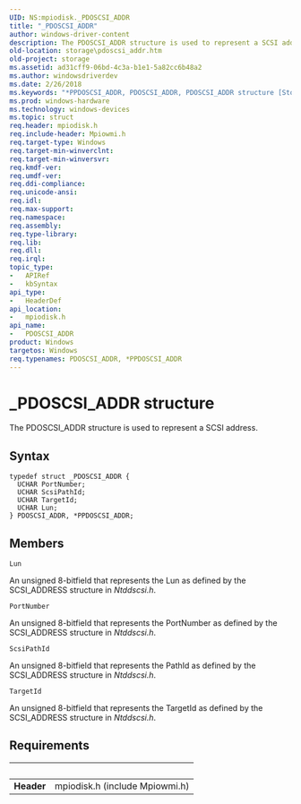 ```yaml
---
UID: NS:mpiodisk._PDOSCSI_ADDR
title: "_PDOSCSI_ADDR"
author: windows-driver-content
description: The PDOSCSI_ADDR structure is used to represent a SCSI address.
old-location: storage\pdoscsi_addr.htm
old-project: storage
ms.assetid: ad31cff9-06bd-4c3a-b1e1-5a82cc6b48a2
ms.author: windowsdriverdev
ms.date: 2/26/2018
ms.keywords: "*PPDOSCSI_ADDR, PDOSCSI_ADDR, PDOSCSI_ADDR structure [Storage Devices], PPDOSCSI_ADDR, PPDOSCSI_ADDR structure pointer [Storage Devices], _PDOSCSI_ADDR, mpiodisk/PDOSCSI_ADDR, mpiodisk/PPDOSCSI_ADDR, storage.pdoscsi_addr, structs-scsibus_4875cdbd-eeff-447f-b682-a2ab41196146.xml"
ms.prod: windows-hardware
ms.technology: windows-devices
ms.topic: struct
req.header: mpiodisk.h
req.include-header: Mpiowmi.h
req.target-type: Windows
req.target-min-winverclnt: 
req.target-min-winversvr: 
req.kmdf-ver: 
req.umdf-ver: 
req.ddi-compliance: 
req.unicode-ansi: 
req.idl: 
req.max-support: 
req.namespace: 
req.assembly: 
req.type-library: 
req.lib: 
req.dll: 
req.irql: 
topic_type:
-	APIRef
-	kbSyntax
api_type:
-	HeaderDef
api_location:
-	mpiodisk.h
api_name:
-	PDOSCSI_ADDR
product: Windows
targetos: Windows
req.typenames: PDOSCSI_ADDR, *PPDOSCSI_ADDR
---
```


# _PDOSCSI_ADDR structure
The PDOSCSI_ADDR structure is used to represent a SCSI address.

## Syntax
````
typedef struct _PDOSCSI_ADDR {
  UCHAR PortNumber;
  UCHAR ScsiPathId;
  UCHAR TargetId;
  UCHAR Lun;
} PDOSCSI_ADDR, *PPDOSCSI_ADDR;
````

## Members


`Lun`

An unsigned 8-bitfield that represents the Lun as defined by the SCSI_ADDRESS structure in <i>Ntddscsi.h</i>.

`PortNumber`

An unsigned 8-bitfield that represents the PortNumber as defined by the SCSI_ADDRESS structure in <i>Ntddscsi.h</i>.

`ScsiPathId`

An unsigned 8-bitfield that represents the PathId as defined by the SCSI_ADDRESS structure in <i>Ntddscsi.h</i>.

`TargetId`

An unsigned 8-bitfield that represents the TargetId as defined by the SCSI_ADDRESS structure in <i>Ntddscsi.h</i>.


## Requirements
| &nbsp; | &nbsp; |
| ---- |:---- |
| **Header** | mpiodisk.h (include Mpiowmi.h) |